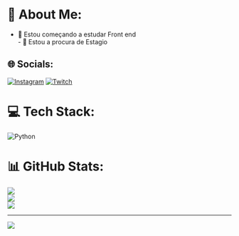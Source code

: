 # 💫 About Me:
- 🔭 Estou começando a estudar Front end<br>- 👯 Estou a procura de Estagio<br>


## 🌐 Socials:
[![Instagram](https://img.shields.io/badge/Instagram-%23E4405F.svg?logo=Instagram&logoColor=white)](https://instagram.com/vinitsmelzx_) [![Twitch](https://img.shields.io/badge/Twitch-%239146FF.svg?logo=Twitch&logoColor=white)](https://twitch.tv/vinitsme) 

# 💻 Tech Stack:
![Python](https://img.shields.io/badge/python-3670A0?style=plastic&logo=python&logoColor=ffdd54)
# 📊 GitHub Stats:
![](https://github-readme-stats.vercel.app/api?username=VinyXTkkj&theme=dark&hide_border=true&include_all_commits=true&count_private=false)<br/>
![](https://github-readme-streak-stats.herokuapp.com/?user=VinyXTkkj&theme=dark&hide_border=true)<br/>
![](https://github-readme-stats.vercel.app/api/top-langs/?username=VinyXTkkj&theme=dark&hide_border=true&include_all_commits=true&count_private=false&layout=compact)

---
[![](https://visitcount.itsvg.in/api?id=VinyXTkkj&icon=0&color=0)](https://visitcount.itsvg.in)


